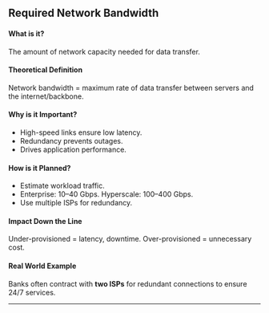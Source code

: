 ## Required Network Bandwidth

#### What is it?
The amount of network capacity needed for data transfer.

#### Theoretical Definition
Network bandwidth = maximum rate of data transfer between servers and the internet/backbone.

#### Why is it Important?
- High-speed links ensure low latency.  
- Redundancy prevents outages.  
- Drives application performance.  

#### How is it Planned?
- Estimate workload traffic.  
- Enterprise: 10–40 Gbps. Hyperscale: 100–400 Gbps.  
- Use multiple ISPs for redundancy.  

#### Impact Down the Line
Under-provisioned = latency, downtime. Over-provisioned = unnecessary cost.

#### Real World Example
Banks often contract with **two ISPs** for redundant connections to ensure 24/7 services.

---